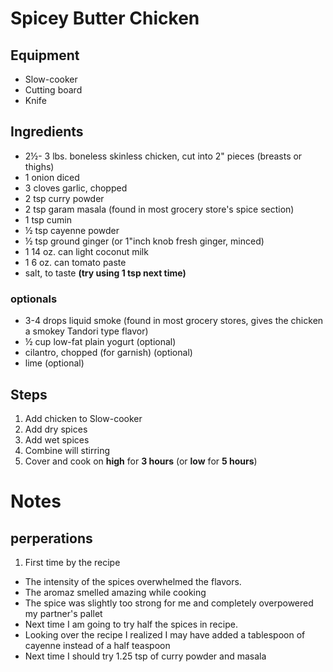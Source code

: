 # Spicey Butter Chicken

## Equipment
* Slow-cooker 
* Cutting board
* Knife

## Ingredients 

* 2½- 3 lbs. boneless skinless chicken, cut into 2" pieces (breasts or thighs) 
* 1 onion diced
* 3 cloves garlic, chopped
* 2 tsp curry powder
* 2 tsp garam masala (found in most grocery store's spice section)
* 1 tsp cumin
* ½ tsp cayenne powder
* ½ tsp ground ginger (or 1"inch knob fresh ginger, minced)
* 1 14 oz. can light coconut milk
* 1 6 oz. can tomato paste
* salt, to taste **(try using 1 tsp next time)**

### optionals
* 3-4 drops liquid smoke (found in most grocery stores, gives the chicken a smokey Tandori type flavor)
* ½ cup low-fat plain yogurt (optional)
* cilantro, chopped (for garnish) (optional)
* lime (optional)

## Steps
1. Add chicken to Slow-cooker
2. Add dry spices
3. Add wet spices
4. Combine will stirring
5. Cover and cook on **high** for **3 hours** (or **low** for **5 hours**) 

# Notes

## perperations
1. First time by the recipe 
  * The intensity of the spices overwhelmed the flavors.
  * The aromaz smelled amazing while cooking
  * The spice was slightly too strong for me and completely overpowered my partner's pallet
  * Next time I am going to try half the spices in recipe. 
  * Looking over the recipe I realized I may have added a tablespoon of cayenne instead of a half teaspoon
  * Next time I should try 1.25 tsp of curry powder and masala
